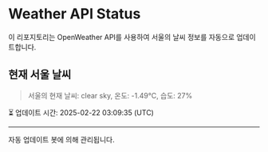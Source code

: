 
# Weather API Status

이 리포지토리는 OpenWeather API를 사용하여 서울의 날씨 정보를 자동으로 업데이트합니다.

## 현재 서울 날씨
> 서울의 현재 날씨: clear sky, 온도: -1.49°C, 습도: 27%

⏳ 업데이트 시간: 2025-02-22 03:09:35 (UTC)

---
자동 업데이트 봇에 의해 관리됩니다.
